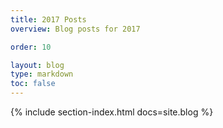 ```yaml
---
title: 2017 Posts
overview: Blog posts for 2017

order: 10

layout: blog
type: markdown
toc: false
---
```


{% include section-index.html docs=site.blog %}
